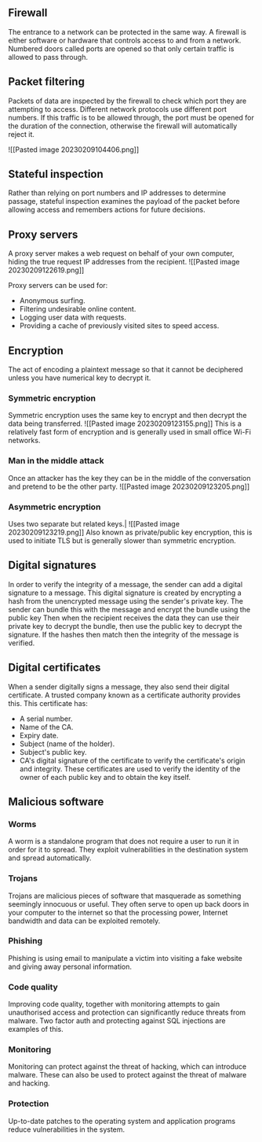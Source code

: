 ## Firewall
The entrance to a network can be protected in the same way. A firewall is either software or hardware that controls access to and from a network. Numbered doors called ports are opened so that only certain traffic is allowed to pass through. 

## Packet filtering
Packets of data are inspected by the firewall to check which port they are attempting to access. Different network protocols use different port numbers. If this traffic is to be allowed through, the port must be opened for the duration of the connection, otherwise the firewall will automatically reject it.

![[Pasted image 20230209104406.png]]

## Stateful inspection
Rather than relying on port numbers and IP addresses to determine passage, stateful inspection examines the payload of the packet before allowing access and remembers actions for future decisions.

## Proxy servers
A proxy server makes a web request on behalf of your own computer, hiding the true request IP addresses from the recipient.
![[Pasted image 20230209122619.png]]

Proxy servers can be used for:
- Anonymous surfing.
- Filtering undesirable online content.
- Logging user data with requests.
- Providing a cache of previously visited sites to speed access.

## Encryption
The act of encoding a plaintext message so that it cannot be deciphered unless you have numerical key to decrypt it. 

### Symmetric encryption
Symmetric encryption uses the same key to encrypt and then decrypt the data being transferred.
![[Pasted image 20230209123155.png]]
This is a relatively fast form of encryption and is generally used in small office Wi-Fi networks.

### Man in the middle attack
Once an attacker has the key they can be in the middle of the conversation and pretend to be the other party.
![[Pasted image 20230209123205.png]]

### Asymmetric encryption
Uses two separate but related keys.|
![[Pasted image 20230209123219.png]]
Also known as private/public key encryption, this is used to initiate TLS but is generally slower than symmetric encryption. 

## Digital signatures
In order to verify the integrity of a message, the sender can add a digital signature to a message.
This digital signature is created by encrypting a hash from the unencrypted message using the sender's private key.
The sender can bundle this with the message and encrypt the bundle using the public key
Then when the recipient receives the data they can use their private key to decrypt the bundle, then use the public key to decrypt the signature. If the hashes then match then the integrity of the message is verified.

## Digital certificates
When a sender digitally signs a message, they also send their digital certificate. A trusted company known as a certificate authority provides this. This certificate has:
- A serial number.
- Name of the CA.
- Expiry date.
- Subject (name of the holder).
- Subject's public key.
- CA's digital signature of the certificate to verify the certificate's origin and integrity.
These certificates are used to verify the identity of the owner of each public key and to obtain the key itself. 

## Malicious software

### Worms
A worm is a standalone program that does not require a user to run it in order for it to spread. They exploit vulnerabilities in the destination system and spread automatically.

### Trojans
Trojans are malicious pieces of software that masquerade as something seemingly innocuous or useful. They often serve to open up back doors in your computer to the internet so that the processing power, Internet bandwidth and data can be exploited remotely.

### Phishing
Phishing is using email to manipulate a victim into visiting a fake website and giving away personal information.

### Code quality
Improving code quality, together with monitoring attempts to gain unauthorised access and protection can significantly reduce threats from malware. Two factor auth and protecting against SQL injections are examples of this.

### Monitoring 
Monitoring can protect against the threat of hacking, which can introduce malware. These can also be used to protect against the threat of malware and hacking.

### Protection
Up-to-date patches to the operating system and application programs reduce vulnerabilities in the system.